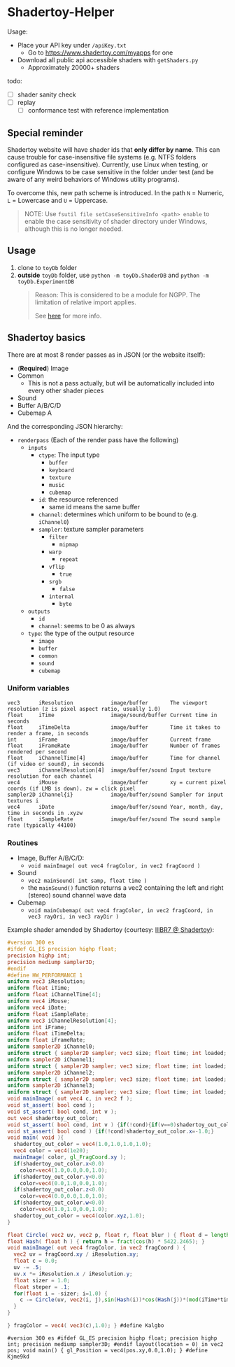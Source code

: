 # Shadertoy-Helper

Usage:
- Place your API key under `/apiKey.txt`
  - Go to https://www.shadertoy.com/myapps for one
- Download all public api accessible shaders with `getShaders.py`
  - Approximately 20000+ shaders

todo:
- [ ] shader sanity check
- [ ] replay
  - [ ] conformance test with reference implementation

## Special reminder

Shadertoy website will have shader ids that **only differ by name**. This can cause trouble for case-insensitive file systems (e.g. NTFS folders configured as case-insensitive). Currently, use Linux when testing, or configure Windows to be case sensitive in the folder under test (and be aware of any weird behaviors of Windows utility programs).

To overcome this, new path scheme is introduced. In the path `N` = Numeric, `L` = Lowercase and `U` = Uppercase.

> NOTE: Use `fsutil file setCaseSensitiveInfo <path> enable` to enable the case sensitivity of shader directory under Windows, although this is no longer needed.

## Usage

1. clone to `toyDb` folder
2. **outside** `toyDb` folder, use `python -m toyDb.ShaderDB` and `python -m toyDb.ExperimentDB`
   > Reason: This is considered to be a module for NGPP. The limitation of relative import applies.
   >
   > See [here](https://stackoverflow.com/questions/16981921/relative-imports-in-python-3) for more info.

## Shadertoy basics

There are at most 8 render passes as in JSON (or the website itself):
- (**Required**) Image
- Common
  - This is not a pass actually, but will be automatically included into every other shader pieces
- Sound
- Buffer A/B/C/D
- Cubemap A

And the corresponding JSON hierarchy:

- `renderpass` (Each of the render pass have the following)
  - `inputs`
    - `ctype`: The input type
      - `buffer`
      - `keyboard`
      - `texture`
      - `music`
      - `cubemap`
    - `id`: the resource referenced
      - same id means the same buffer
    - `channel`: determines which uniform to be bound to (e.g. `iChannel0`)
    - `sampler`: texture sampler parameters
      - `filter`
        - `mipmap`
      - `warp`
        - `repeat`
      - `vflip`
        - `true`
      - `srgb`
        - `false`
      - `internal`
        - `byte`
  - `outputs`
    - `id`
    - `channel`: seems to be 0 as always
  - `type`: the type of the output resource
    - `image`
    - `buffer`
    - `common`
    - `sound`
    - `cubemap`

### Uniform variables

```
vec3      iResolution            image/buffer       The viewport resolution (z is pixel aspect ratio, usually 1.0)
float     iTime                  image/sound/buffer Current time in seconds
float     iTimeDelta             image/buffer       Time it takes to render a frame, in seconds
int       iFrame                 image/buffer       Current frame
float     iFrameRate             image/buffer       Number of frames rendered per second
float     iChannelTime[4]        image/buffer       Time for channel (if video or sound), in seconds
vec3      iChannelResolution[4]  image/buffer/sound Input texture resolution for each channel
vec4      iMouse                 image/buffer       xy = current pixel coords (if LMB is down). zw = click pixel
sampler2D iChannel{i}            image/buffer/sound Sampler for input textures i
vec4      iDate                  image/buffer/sound Year, month, day, time in seconds in .xyzw
float     iSampleRate            image/buffer/sound The sound sample rate (typically 44100)
```

### Routines

- Image, Buffer A/B/C/D:
  - `void mainImage( out vec4 fragColor, in vec2 fragCoord )`
- Sound
  - `vec2 mainSound( int samp, float time )`
  - the `mainSound()` function returns a vec2 containing the left and right (stereo) sound channel wave data
- Cubemap
  - `void mainCubemap( out vec4 fragColor, in vec2 fragCoord, in vec3 rayOri, in vec3 rayDir )`

Example shader amended by Shadertoy (courtesy: [lllBR7 @ Shadertoy](https://shadertoy.com/view/lllBR7)):

```glsl
#version 300 es
#ifdef GL_ES precision highp float;
precision highp int;
precision mediump sampler3D;
#endif
#define HW_PERFORMANCE 1
uniform vec3 iResolution;
uniform float iTime;
uniform float iChannelTime[4];
uniform vec4 iMouse;
uniform vec4 iDate;
uniform float iSampleRate;
uniform vec3 iChannelResolution[4];
uniform int iFrame;
uniform float iTimeDelta;
uniform float iFrameRate;
uniform sampler2D iChannel0;
uniform struct { sampler2D sampler; vec3 size; float time; int loaded; }iCh0;
uniform sampler2D iChannel1;
uniform struct { sampler2D sampler; vec3 size; float time; int loaded; }iCh1;
uniform sampler2D iChannel2;
uniform struct { sampler2D sampler; vec3 size; float time; int loaded; }iCh2;
uniform sampler2D iChannel3;
uniform struct { sampler2D sampler; vec3 size; float time; int loaded; }iCh3;
void mainImage( out vec4 c, in vec2 f );
void st_assert( bool cond );
void st_assert( bool cond, int v );
out vec4 shadertoy_out_color;
void st_assert( bool cond, int v ) {if(!cond){if(v==0)shadertoy_out_color.x=-1.0;else if(v==1)shadertoy_out_color.y=-1.0;else if(v==2)shadertoy_out_color.z=-1.0;else shadertoy_out_color.w=-1.0;}}
void st_assert( bool cond ) {if(!cond)shadertoy_out_color.x=-1.0;}
void main( void ){
  shadertoy_out_color = vec4(1.0,1.0,1.0,1.0);
  vec4 color = vec4(1e20);
  mainImage( color, gl_FragCoord.xy );
  if(shadertoy_out_color.x<0.0)
    color=vec4(1.0,0.0,0.0,1.0);
  if(shadertoy_out_color.y<0.0)
    color=vec4(0.0,1.0,0.0,1.0);
  if(shadertoy_out_color.z<0.0)
    color=vec4(0.0,0.0,1.0,1.0);
  if(shadertoy_out_color.w<0.0)
    color=vec4(1.0,1.0,0.0,1.0);
  shadertoy_out_color = vec4(color.xyz,1.0);
}

float Circle( vec2 uv, vec2 p, float r, float blur ) { float d = length(uv - p); float c = smoothstep(r, r-blur, d); return c; }
float Hash( float h ) { return h = fract(cos(h) * 5422.2465); }
void mainImage( out vec4 fragColor, in vec2 fragCoord ) {
  vec2 uv = fragCoord.xy / iResolution.xy;
  float c = 0.0;
  uv -= .5;
  uv.x *= iResolution.x / iResolution.y;
  float sizer = 1.0;
  float steper = .1;
  for(float i = -sizer; i=1.0) {
    c -= Circle(uv, vec2(i, j),sin(Hash(i))*cos(Hash(j))*(mod(iTime*timer, resetTimer)), sin(Hash(j)));
  }
}

} fragColor = vec4( vec3(c),1.0); } #define Kalgbo
```

```
#version 300 es #ifdef GL_ES precision highp float; precision highp int; precision mediump sampler3D; #endif layout(location = 0) in vec2 pos; void main() { gl_Position = vec4(pos.xy,0.0,1.0); } #define Kjme9kd
```